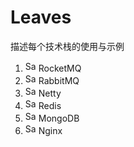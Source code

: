 # Leaves

描述每个技术栈的使用与示例
 
1. <img src="http://rocketmq.apache.org/favicon.ico" alt="Sample"  width="17" height="17"> RocketMQ
2. <img src="http://www.rabbitmq.com/favicon.ico" alt="Sample"  width="17" height="17"> RabbitMQ
3. <img src="https://netty.io/images/favicon.ico" alt="Sample"  width="17" height="17"> Netty
4. <img src="https://redis.io/images/favicon.png" alt="Sample"  width="17" height="17"> Redis
5. <img src="https://www.mongodb.com/assets/images/global/favicon.ico" alt="Sample"  width="17" height="17"> MongoDB
6. <img src="http://nginx.org/favicon.ico" alt="Sample"  width="17" height="17"> Nginx
